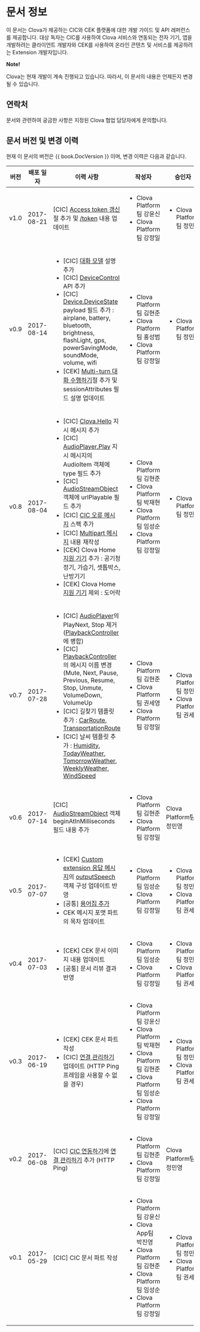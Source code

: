 # 문서 정보
이 문서는 Clova가 제공하는 CIC와 CEK 플랫폼에 대한 개발 가이드 및 API 레퍼런스를 제공합니다. 대상 독자는 CIC를 사용하여 Clova 서비스와 연동되는 전자 기기, 앱을 개발하려는 클라이언트 개발자와 CEK를 사용하여 온라인 콘텐츠 및 서비스를 제공하려는 Extension 개발자입니다.

<div class="note">
  <p><strong>Note!</strong></p>
  <p>Clova는 현재 개발이 계속 진행되고 있습니다. 따라서, 이 문서의 내용은 언제든지 변경될 수 있습니다.</p>
</div>

## 연락처
문서와 관련하여 궁금한 사항은 지정된 Clova 협업 담당자에게 문의합니다.

## 문서 버전 및 변경 이력

현재 이 문서의 버전은 {{ book.DocVersion }} 이며, 변경 이력은 다음과 같습니다.

| 버전 | 배포 일자         | 이력 사항                   | 작성자     | 승인자    |
|-----|----------------|---------------------------|----------|----------|
| v1.0  | 2017-08-21   | [CIC] <a href="/CIC/Guides/Interact_with_CIC.html#ManageConnection">Access token 갱신</a>절 추가 및 <a href="CIC/References/Clova_Auth_API.html#token">/token</a> 내용 업데이트 | <ul><li>Clova Platform팀 강윤신</li><li>Clova Platform팀 강정일</li></ul> | <ul><li>Clova Platform팀 정민영</li></ul> |
| v0.9  | 2017-08-14   | <ul><li>[CIC] <a href="/CIC/CIC_Overview.html#DialogModel">대화 모델</a> 설명 추가</li><li>[CIC] <a href="/CIC/References/APIs/DeviceControl.html">DeviceControl</a> API 추가</li><li>[CIC] <a href="/CIC/References/Context_Objects.html">Device.DeviceState</a> payload 필드 추가 : airplane, battery, bluetooth, brightness, flashLight, gps, powerSavingMode, soundMode, volume, wifi</li><li>[CEK] <a href="/CEK/Guides/Build_Custom_Extension.html#DoMultiturnDialog">Multi-turn 대화 수행하기</a>절 추가 및 sessionAttributes 필드 설명 업데이트</li></ul> | <ul><li>Clova Platform팀 김현준</li><li>Clova Platform팀 홍성범</li><li>Clova Platform팀 강정일</li></ul> | <ul><li>Clova Platform팀 정민영</li></ul> |
| v0.8 | 2017-08-04 | <ul><li>[CIC] <a href="/CIC/References/APIs/Clova.html#Hello">Clova.Hello</a> 지시 메시지 추가</li><li>[CIC] <a href="/CIC/References/APIs/AudioPlayer.html#Play">AudioPlayer.Play</a> 지시 메시지의 AudioItem 객체에 type 필드 추가</li><li>[CIC] <a href="/CIC/References/APIs/AudioPlayer.html#AudioStreamObject">AudioStreamObject</a> 객체에 urlPlayable 필드 추가</li><li>[CIC] <a href="/CIC/References/CIC_Message_Format.html#Error">CIC 오류 메시지</a> 스펙 추가</li><li>[CIC] <a href="/CIC/References/HTTP2_Message_Format.html#Request">Multipart 메시지</a> 내용 재작성</li><li>[CEK] Clova Home <a href="/CEK/References/Clova_Home_API.html#ApplianceObject">지원 기기</a> 추가 : 공기청정기, 가습기, 셋톱박스, 난방기기</li><li>[CEK] Clova Home <a href="/CEK/References/Clova_Home_API.html#ApplianceObject">지원 기기</a> 제외 : 도어락</li></ul>  | <ul><li>Clova Platform팀 김현준</li><li>Clova Platform팀 박재현</li><li>Clova Platform팀 임성순</li><li>Clova Platform팀 강정일</li></ul> | <ul><li>Clova Platform팀 정민영</li></ul> |
| v0.7 | 2017-07-28 | <ul><li>[CIC] <a href="/CIC/References/APIs/AudioPlayer.html">AudioPlayer</a>의 PlayNext, Stop 제거 (<a href="/CIC/References/APIs/PlaybackController.html">PlaybackController</a>에 병합)</li><li>[CIC]  <a href="/CIC/References/APIs/PlaybackController.html">PlaybackController</a>의 메시지 이름 변경(Mute, Next, Pause, Previous, Resume, Stop, Unmute, VolumeDown, VolumeUp </li><li>[CIC] 길찾기 템플릿 추가 : <a href="/CIC/References/ContentTemplates/CarRoute.html">CarRoute</a>, <a href="/CIC/References/ContentTemplates/TransportationRoute.html">TransportationRoute</a></li><li>[CIC] 날씨 템플릿 추가 : <a href="/CIC/References/ContentTemplates/Humidity.html">Humidity</a>, <a href="/CIC/References/ContentTemplates/TodayWeather.html">TodayWeather</a>, <a href="/CIC/References/ContentTemplates/TomorrowWeather.html">TomorrowWeather</a>, <a href="/CIC/References/ContentTemplates/WeeklyWeather.html">WeeklyWeather</a>, <a href="/CIC/References/ContentTemplates/WindSpeed.html">WindSpeed</a></li></ul> | <ul><li>Clova Platform팀 김현준</li><li>Clova Platform팀 권세영</li><li>Clova Platform팀 강정일</li></ul> | <ul><li>Clova Platform팀 정민영</li><li>Clova Platform팀 권세영</li></ul> |
| v0.6 | 2017-07-14 | [CIC] <a href="/CIC/References/APIs/AudioPlayer.html#AudioStreamObject">AudioStreamObject</a> 객체 beginAtInMilliseconds 필드 내용 추가 | <ul><li>Clova Platform팀 김현준</li><li>Clova Platform팀 강정일</li></ul> | Clova Platform팀 정민영 |
| v0.5 | 2017-07-07 | <ul><li>[CEK] <a href="/CEK/References/Custom_Extension_Message_Format.html#ResponseMessage">Custom extension 응답 메시지</a>의 <a href="/CEK/References/Custom_Extension_Message_Format.html#SpeechObject">outputSpeech</a> 객체 구성 업데이트 반영</li><li>[공통] <a href="/Terms.html">용어집 추가</a></li><li>CEK 메시지 포맷 파트의 목차 업데이트</li></ul> | <ul><li>Clova Platform팀 임성순</li><li>Clova Platform팀 강정일</li></ul> | <ul><li>Clova Platform팀 정민영</li><li>Clova Platform팀 권세영</li></ul> |
| v0.4 | 2017-07-03 | <ul><li>[CEK] CEK 문서 이미지 내용 업데이트</li><li>[공통] 문서 리뷰 결과 반영</li></ul> | <ul><li>Clova Platform팀 임성순</li><li>Clova Platform팀 강정일</li></ul> | <ul><li>Clova Platform팀 정민영</li><li>Clova Platform팀 권세영</li></ul> |
| v0.3 | 2017-06-19 | <ul><li>[CEK] CEK 문서 파트 작성</li><li>[CIC] <a href="/CIC/Guides/Interact_with_CIC.html#ManageConnection">연결 관리하기</a> 업데이트 (HTTP Ping 프레임을 사용할 수 없을 경우)</li></ul> | <ul><li>Clova Platform팀 강윤신</li><li>Clova Platform팀 박재현</li><li>Clova Platform팀 김현준</li><li>Clova Platform팀 임성순</li><li>Clova Platform팀 강정일</li></ul> | <ul><li>Clova Platform팀 정민영</li><li>Clova Platform팀 권세영</li></ul> |
| v0.2 | 2017-06-08 | [CIC] [CIC 연동하기](/CIC/Guides/Interact_with_CIC.html)에 [연결 관리하기](/CIC/Guides/Interact_with_CIC.md#ManageConnection) 추가 (HTTP Ping) | <ul><li>Clova Platform팀 김현준</li><li>Clova Platform팀 강정일</li></ul> | Clova Platform팀 정민영 |
| v0.1 | 2017-05-29 | [CIC] CIC 문서 파트 작성 | <ul><li>Clova Platform팀 강윤신</li><li>Clova App팀 박진영</li><li>Clova Platform팀 김현준</li><li>Clova Platform팀 임성순</li><li>Clova Platform팀 강정일</li></ul> | <ul><li>Clova Platform팀 정민영</li><li>Clova Platform팀 권세영</li></ul> |
